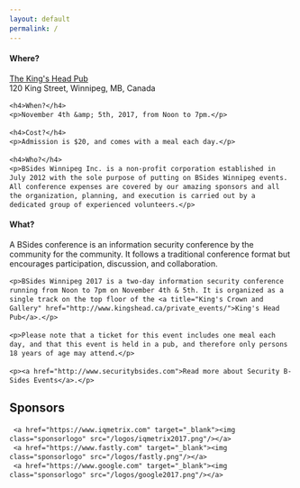 ```yaml
---
layout: default
permalink: /
---
```


<div class="row marketing">
  <div class="col-lg-6">
    <h4>Where?</h4>
    <p><a href="http://www.kingshead.ca/">The King's Head Pub</a><br/>120 King Street, Winnipeg, MB, Canada</p>

    <h4>When?</h4>
    <p>November 4th &amp; 5th, 2017, from Noon to 7pm.</p>

    <h4>Cost?</h4>
    <p>Admission is $20, and comes with a meal each day.</p>

    <h4>Who?</h4>
    <p>BSides Winnipeg Inc. is a non-profit corporation established in July 2012 with the sole purpose of putting on BSides Winnipeg events. All conference expenses are covered by our amazing sponsors and all the organization, planning, and execution is carried out by a dedicated group of experienced volunteers.</p>
  </div>

  <div class="col-lg-6">
    <h4>What?</h4>
    <p>A BSides conference is an information security conference by the community for the community. It follows a traditional conference format but encourages participation, discussion, and collaboration.</p>

    <p>BSides Winnipeg 2017 is a two-day information security conference running from Noon to 7pm on November 4th & 5th. It is organized as a single track on the top floor of the <a title="King's Crown and Gallery" href="http://www.kingshead.ca/private_events/">King's Head Pub</a>.</p>

    <p>Please note that a ticket for this event includes one meal each day, and that this event is held in a pub, and therefore only persons 18 years of age may attend.</p>

    <p><a href="http://www.securitybsides.com">Read more about Security B-Sides Events</a>.</p>
  </div>
  <div class="col-lg-12">
    <h2>Sponsors</h2>
    <style>
      img.sponsorlogo { max-height:200px; max-width:300px; display:inline-block; padding:40px; }
      a.sponsortext { font-size:30px; font-weight:bold; display:inline-block; padding:20px }
    </style>

     <a href="https://www.iqmetrix.com" target="_blank"><img class="sponsorlogo" src="/logos/iqmetrix2017.png"/></a>
     <a href="https://www.fastly.com" target="_blank"><img class="sponsorlogo" src="/logos/fastly.png"/></a>
     <a href="https://www.google.com" target="_blank"><img class="sponsorlogo" src="/logos/google2017.png"/></a>
  </div>
</div>
